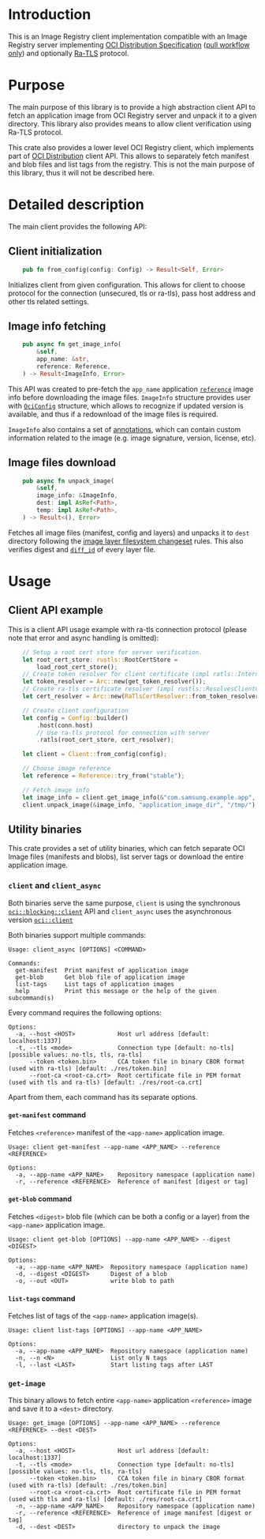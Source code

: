 # Introduction

This is an Image Registry client implementation compatible with an Image
Registry server implementing [OCI
Distribution Specification](https://github.com/opencontainers/distribution-spec)
([pull workflow
only](https://github.com/opencontainers/distribution-spec/blob/main/spec.md#pull))
and optionally
[Ra-TLS](https://github.com/islet-project/remote-attestation/tree/main/lib/ratls/ratls)
protocol.

# Purpose

The main  purpose of this library is to provide a high abstraction
client API to fetch an application image from OCI Registry server and
unpack it to a given directory. This library also provides means to
allow client verification using Ra-TLS protocol.

This crate also provides a lower level OCI Registry client, which
implements part of
[OCI Distribution](https://github.com/opencontainers/distribution-spec/blob/main/spec.md#endpoints)
client API. This allows to separately fetch manifest and blob files
and list tags from the registry. This is not the main purpose of this
library, thus it will not be described here.


# Detailed description

The main client provides the following API:

## Client initialization

```rust
    pub fn from_config(config: Config) -> Result<Self, Error>
```

Initializes client from given configuration. This allows for client to
choose protocol for the connection (unsecured, tls or ra-tls), pass
host address and other tls related settings.

## Image info fetching

```rust
    pub async fn get_image_info(
        &self,
        app_name: &str,
        reference: Reference,
    ) -> Result<ImageInfo, Error>
```

This API was created to pre-fetch the `app_name` application
[`reference`](https://github.com/opencontainers/distribution-spec/blob/main/spec.md#pulling-manifests)
image info before downloading the image files. `ImageInfo` structure
provides user with
[`OciConfig`](https://github.com/opencontainers/image-spec/blob/main/config.md)
structure, which allows to recognize if updated version is available,
and thus if a redownload of the image files is required.

`ImageInfo` also contains a set of
[annotations](https://github.com/opencontainers/image-spec/blob/main/annotations.md),
which can contain custom information related to the image (e.g. image
signature, version, license, etc).

## Image files download

```rust
    pub async fn unpack_image(
        &self,
        image_info: &ImageInfo,
        dest: impl AsRef<Path>,
        temp: impl AsRef<Path>,
    ) -> Result<(), Error>
```

Fetches all image files (manifest, config and layers) and unpacks it
to `dest` directory following the [image layer filesystem
changeset](https://github.com/opencontainers/image-spec/blob/main/layer.md)
rules. This also verifies digest and
[`diff_id`](https://github.com/opencontainers/image-spec/blob/main/config.md#layer-diffid)
of every layer file.

# Usage

## Client API example

This is a client API usage example with ra-tls connection protocol
(please note that error and async handling is omitted):

```rust
    // Setup a root cert store for server verification.
    let root_cert_store: rustls::RootCertStore =
        load_root_cert_store();
    // Create token resolver for client certificate (impl ratls::InternalTokenResolver)
    let token_resolver = Arc::new(get_token_resolver());
    // Create ra-tls certificate resolver (impl rustls::ResolvesClientCert)
    let cert_resolver = Arc::new(RaTlsCertResolver::from_token_resolver(token_resolver));

    // Create client configuration
    let config = Config::builder()
        .host(conn.host)
        // Use ra-tls protocol for connection with server
        .ratls(root_cert_store, cert_resolver);

    let client = Client::from_config(config);

    // Choose image reference
    let reference = Reference::try_from("stable");

    // Fetch image info
    let image_info = client.get_image_info(&"com.samsung.example.app", reference);
    client.unpack_image(&image_info, "application_image_dir", "/tmp/");
```

## Utility binaries

This crate provides a set of utility binaries, which can fetch
separate OCI Image files (manifests and blobs), list server tags
or download the entire application image.

### `client` and `client_async`

Both binaries serve the same purpose, `client` is using the synchronous
[`oci::blocking::client`](https://github.com/islet-project/image-registry/blob/abf7de7b1b85a627820de40d83d02311ea35e605/ir-client/src/oci/blocking/client.rs)
API and `client_async` uses the asynchronous version
[`oci::client`](https://github.com/islet-project/image-registry/blob/abf7de7b1b85a627820de40d83d02311ea35e605/ir-client/src/oci/client.rs)

Both binaries support multiple commands:

```
Usage: client_async [OPTIONS] <COMMAND>

Commands:
  get-manifest  Print manifest of application image
  get-blob      Get blob file of application image
  list-tags     List tags of application images
  help          Print this message or the help of the given subcommand(s)

```

Every command requires the following options:

```
Options:
  -a, --host <HOST>            Host url address [default: localhost:1337]
  -t, --tls <mode>             Connection type [default: no-tls] [possible values: no-tls, tls, ra-tls]
      --token <token.bin>      CCA token file in binary CBOR format (used with ra-tls) [default: ./res/token.bin]
      --root-ca <root-ca.crt>  Root certificate file in PEM format (used with tls and ra-tls) [default: ./res/root-ca.crt]
```

Apart from them, each command has its separate options.

#### `get-manifest` command

Fetches `<reference>` manifest of the `<app-name>` application image.

```
Usage: client get-manifest --app-name <APP_NAME> --reference <REFERENCE>

Options:
  -a, --app-name <APP_NAME>    Repository namespace (application name)
  -r, --reference <REFERENCE>  Reference of manifest [digest or tag]
```

#### `get-blob` command

Fetches `<digest>` blob file (which can be both a config or a layer) from
the `<app-name>` application image.

```
Usage: client get-blob [OPTIONS] --app-name <APP_NAME> --digest <DIGEST>

Options:
  -a, --app-name <APP_NAME>  Repository namespace (application name)
  -d, --digest <DIGEST>      Digest of a blob
  -o, --out <OUT>            write blob to path
```

#### `list-tags` command

Fetches list of tags of the `<app-name>` application image(s).

```
Usage: client list-tags [OPTIONS] --app-name <APP_NAME>

Options:
  -a, --app-name <APP_NAME>  Repository namespace (application name)
  -n, --n <N>                List only N tags
  -l, --last <LAST>          Start listing tags after LAST
```

### `get-image`

This binary allows to fetch entire `<app-name>` application
`<reference>` image and save it to a `<dest>` directory.

```
Usage: get_image [OPTIONS] --app-name <APP_NAME> --reference <REFERENCE> --dest <DEST>

Options:
  -a, --host <HOST>            Host url address [default: localhost:1337]
  -t, --tls <mode>             Connection type [default: no-tls] [possible values: no-tls, tls, ra-tls]
      --token <token.bin>      CCA token file in binary CBOR format (used with ra-tls) [default: ./res/token.bin]
      --root-ca <root-ca.crt>  Root certificate file in PEM format (used with tls and ra-tls) [default: ./res/root-ca.crt]
  -n, --app-name <APP_NAME>    Repository namespace (application name)
  -r, --reference <REFERENCE>  Reference of image manifest [digest or tag]
  -d, --dest <DEST>            directory to unpack the image
```
